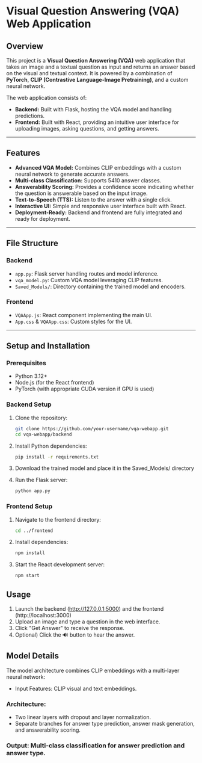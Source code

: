 # Visual Question Answering (VQA) Web Application

## Overview

This project is a **Visual Question Answering (VQA)** web application that takes an image and a textual question as input and returns an answer based on the visual and textual context. It is powered by a combination of **PyTorch**, **CLIP (Contrastive Language-Image Pretraining)**, and a custom neural network.

The web application consists of:
- **Backend:** Built with Flask, hosting the VQA model and handling predictions.
- **Frontend:** Built with React, providing an intuitive user interface for uploading images, asking questions, and getting answers.

---

## Features

- **Advanced VQA Model:** Combines CLIP embeddings with a custom neural network to generate accurate answers.
- **Multi-class Classification:** Supports 5410 answer classes.
- **Answerability Scoring:** Provides a confidence score indicating whether the question is answerable based on the input image.
- **Text-to-Speech (TTS):** Listen to the answer with a single click.
- **Interactive UI:** Simple and responsive user interface built with React.
- **Deployment-Ready:** Backend and frontend are fully integrated and ready for deployment.

---

## File Structure

### Backend
- `app.py`: Flask server handling routes and model inference.
- `vqa_model.py`: Custom VQA model leveraging CLIP features.
- `Saved_Models/`: Directory containing the trained model and encoders.

### Frontend
- `VQAApp.js`: React component implementing the main UI.
- `App.css` & `VQAApp.css`: Custom styles for the UI.

---

## Setup and Installation

### Prerequisites
- Python 3.12+
- Node.js (for the React frontend)
- PyTorch (with appropriate CUDA version if GPU is used)

### Backend Setup
1. Clone the repository:
   ```bash
   git clone https://github.com/your-username/vqa-webapp.git
   cd vqa-webapp/backend

2. Install Python dependencies:   
    ```bash
    pip install -r requirements.txt

3. Download the trained model and place it in the Saved_Models/ directory

4. Run the Flask server:
   ```bash
   python app.py

### Frontend Setup 
1. Navigate to the frontend directory:
   ```bash
   cd ../frontend

2. Install dependencies:
   ```bash
   npm install

3. Start the React development server:
   ```bash
   npm start

## Usage
1. Launch the backend (http://127.0.0.1:5000) and the frontend (http://localhost:3000)
2. Upload an image and type a question in the web interface.
3. Click "Get Answer" to receive the response.
4. Optional) Click the 🔊 button to hear the answer.

## Model Details
The model architecture combines CLIP embeddings with a multi-layer neural network:
- Input Features: CLIP visual and text embeddings.
 ### Architecture:
 - Two linear layers with dropout and layer normalization.
 - Separate branches for answer type prediction, answer mask generation, and answerability scoring.
 ### Output: Multi-class classification for answer prediction and answer type.
